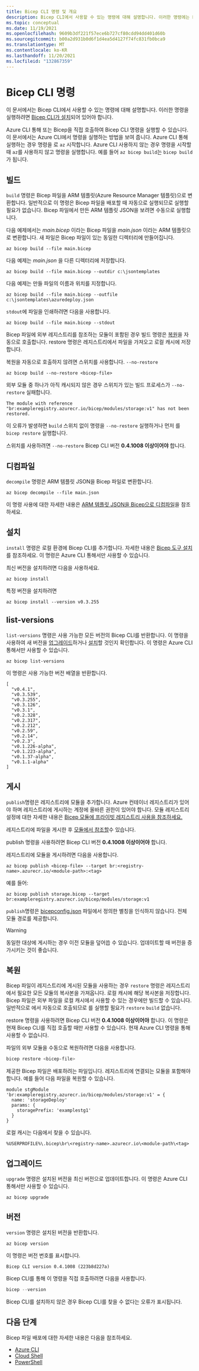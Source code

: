 ```yaml
---
title: Bicep CLI 명령 및 개요
description: Bicep CLI에서 사용할 수 있는 명령에 대해 설명합니다. 이러한 명령에는 Bicep에서 Azure Resource Manager 템플릿을 빌드하는 명령이 포함됩니다.
ms.topic: conceptual
ms.date: 11/19/2021
ms.openlocfilehash: 9609b3df221f57ece6b727cf80cdd94dd401d60b
ms.sourcegitcommit: b00a2d931b0d6f1d4ea5d4127f74fc831fb0bca9
ms.translationtype: MT
ms.contentlocale: ko-KR
ms.lasthandoff: 11/20/2021
ms.locfileid: "132867359"
---
```

# <a name="bicep-cli-commands"></a>Bicep CLI 명령

이 문서에서는 Bicep CLI에서 사용할 수 있는 명령에 대해 설명합니다. 이러한 명령을 실행하려면 [Bicep CLI가 설치](./install.md)되어 있어야 합니다.

Azure CLI 통해 또는 Bicep을 직접 호출하여 Bicep CLI 명령을 실행할 수 있습니다. 이 문서에서는 Azure CLI에서 명령을 실행하는 방법을 보여 줍니다. Azure CLI 통해 실행하는 경우 명령을 로 `az` 시작합니다. Azure CLI 사용하지 않는 경우 명령을 시작할 때 `az`를 사용하지 않고 명령을 실행합니다. 예를 들어 `az bicep build`는 `bicep build`가 됩니다.

## <a name="build"></a>빌드

`build` 명령은 Bicep 파일을 ARM 템플릿(Azure Resource Manager 템플릿)으로 변환합니다. 일반적으로 이 명령은 Bicep 파일을 배포할 때 자동으로 실행되므로 실행할 필요가 없습니다. Bicep 파일에서 만든 ARM 템플릿 JSON을 보려면 수동으로 실행합니다.

다음 예제에서는 _main.bicep_ 이라는 Bicep 파일을 _main.json_ 이라는 ARM 템플릿으로 변환합니다. 새 파일은 Bicep 파일이 있는 동일한 디렉터리에 만들어집니다.

```azurecli
az bicep build --file main.bicep
```

다음 예제는 _main.json_ 을 다른 디렉터리에 저장합니다.

```azurecli
az bicep build --file main.bicep --outdir c:\jsontemplates
```

다음 예제는 만들 파일의 이름과 위치를 지정합니다.

```azurecli
az bicep build --file main.bicep --outfile c:\jsontemplates\azuredeploy.json
```

`stdout`에 파일을 인쇄하려면 다음을 사용합니다.

```azurecli
az bicep build --file main.bicep --stdout
```

Bicep 파일에 외부 레지스트리를 참조하는 모듈이 포함된 경우 빌드 명령은 [복원](#restore)을 자동으로 호출합니다. restore 명령은 레지스트리에서 파일을 가져오고 로컬 캐시에 저장합니다.

복원을 자동으로 호출하지 않려면 스위치를 사용합니다. `--no-restore`

```azurecli
az bicep build --no-restore <bicep-file>
```

외부 모듈 중 하나가 아직 캐시되지 않은 경우 스위치가 있는 빌드 프로세스가 `--no-restore` 실패합니다.

```error
The module with reference "br:exampleregistry.azurecr.io/bicep/modules/storage:v1" has not been restored.
```

이 오류가 발생하면 `build` 스위치 없이 명령을 `--no-restore` 실행하거나 먼저 를 `bicep restore` 실행합니다.

스위치를 사용하려면 `--no-restore` Bicep CLI 버전 **0.4.1008 이상이어야** 합니다.

## <a name="decompile"></a>디컴파일

`decompile` 명령은 ARM 템플릿 JSON을 Bicep 파일로 변환합니다.

```azurecli
az bicep decompile --file main.json
```

이 명령 사용에 대한 자세한 내용은 [ARM 템플릿 JSON을 Bicep으로 디컴파일](decompile.md)을 참조하세요.

## <a name="install"></a>설치

`install` 명령은 로컬 환경에 Bicep CLI를 추가합니다. 자세한 내용은 [Bicep 도구 설치](install.md)를 참조하세요. 이 명령은 Azure CLI 통해서만 사용할 수 있습니다.

최신 버전을 설치하려면 다음을 사용하세요.

```azurecli
az bicep install
```

특정 버전을 설치하려면

```azurecli
az bicep install --version v0.3.255
```

## <a name="list-versions"></a>list-versions

`list-versions` 명령은 사용 가능한 모든 버전의 Bicep CLI를 반환합니다. 이 명령을 사용하여 새 버전을 [업그레이드](#upgrade)하거나 [설치](#install)할 것인지 확인합니다. 이 명령은 Azure CLI 통해서만 사용할 수 있습니다.

```azurecli
az bicep list-versions
```

이 명령은 사용 가능한 버전 배열을 반환합니다.

```azurecli
[
  "v0.4.1",
  "v0.3.539",
  "v0.3.255",
  "v0.3.126",
  "v0.3.1",
  "v0.2.328",
  "v0.2.317",
  "v0.2.212",
  "v0.2.59",
  "v0.2.14",
  "v0.2.3",
  "v0.1.226-alpha",
  "v0.1.223-alpha",
  "v0.1.37-alpha",
  "v0.1.1-alpha"
]
```

## <a name="publish"></a>게시

`publish`명령은 레지스트리에 모듈을 추가합니다. Azure 컨테이너 레지스트리가 있어야 하며 레지스트리에 게시하는 계정에 올바른 권한이 있어야 합니다. 모듈 레지스트리 설정에 대한 자세한 내용은 [Bicep 모듈에 프라이빗 레지스트리 사용을 참조하세요.](private-module-registry.md)

레지스트리에 파일을 게시한 후 [모듈에서 참조할](modules.md#file-in-registry)수 있습니다.

publish 명령을 사용하려면 Bicep CLI 버전 **0.4.1008 이상이어야** 합니다.

레지스트리에 모듈을 게시하려면 다음을 사용합니다.

```azurecli
az bicep publish <bicep-file> --target br:<registry-name>.azurecr.io/<module-path>:<tag>
```

예를 들어:

```azurecli
az bicep publish storage.bicep --target br:exampleregistry.azurecr.io/bicep/modules/storage:v1
```

`publish`명령은 [bicepconfig.json](bicep-config-modules.md) 파일에서 정의한 별칭을 인식하지 않습니다. 전체 모듈 경로를 제공합니다.

> [!WARNING]
> 동일한 대상에 게시하는 경우 이전 모듈을 덮어씁 수 있습니다. 업데이트할 때 버전을 증가시키는 것이 좋습니다.

## <a name="restore"></a>복원

Bicep 파일이 레지스트리에 게시된 모듈을 사용하는 경우 `restore` 명령은 레지스트리에서 필요한 모든 모듈의 복사본을 가져옵니다. 로컬 캐시에 해당 복사본을 저장합니다. Bicep 파일은 외부 파일을 로컬 캐시에서 사용할 수 있는 경우에만 빌드할 수 있습니다. 일반적으로 에서 자동으로 호출되므로 를 실행할 필요가 `restore` `build` 없습니다.

restore 명령을 사용하려면 Bicep CLI 버전 **0.4.1008 이상이어야** 합니다. 이 명령은 현재 Bicep CLI를 직접 호출할 때만 사용할 수 있습니다. 현재 Azure CLI 명령을 통해 사용할 수 없습니다.

파일의 외부 모듈을 수동으로 복원하려면 다음을 사용합니다.

```powershell
bicep restore <bicep-file>
```

제공한 Bicep 파일은 배포하려는 파일입니다. 레지스트리에 연결되는 모듈을 포함해야 합니다. 예를 들어 다음 파일을 복원할 수 있습니다.

```bicep
module stgModule 'br:exampleregistry.azurecr.io/bicep/modules/storage:v1' = {
  name: 'storageDeploy'
  params: {
    storagePrefix: 'examplestg1'
  }
}
```

로컬 캐시는 다음에서 찾을 수 있습니다.

```path
%USERPROFILE%\.bicep\br\<registry-name>.azurecr.io\<module-path\<tag>
```

## <a name="upgrade"></a>업그레이드

`upgrade` 명령은 설치된 버전을 최신 버전으로 업데이트합니다. 이 명령은 Azure CLI 통해서만 사용할 수 있습니다.

```azurecli
az bicep upgrade
```

## <a name="version"></a>버전

`version` 명령은 설치된 버전을 반환합니다.

```azurecli
az bicep version
```

이 명령은 버전 번호를 표시합니다.

```azurecli
Bicep CLI version 0.4.1008 (223b8d227a)
```

Bicep CLI를 통해 이 명령을 직접 호출하려면 다음을 사용합니다.

```powershell
bicep --version
```

Bicep CLI를 설치하지 않은 경우 Bicep CLI를 찾을 수 없다는 오류가 표시됩니다.

## <a name="next-steps"></a>다음 단계

Bicep 파일 배포에 대한 자세한 내용은 다음을 참조하세요.

* [Azure CLI](deploy-cli.md)
* [Cloud Shell](deploy-cloud-shell.md)
* [PowerShell](deploy-powershell.md)

